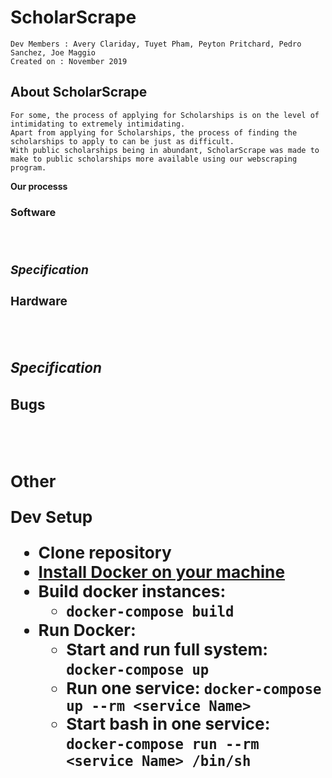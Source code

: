 # ScholarScrape
```
Dev Members : Avery Clariday, Tuyet Pham, Peyton Pritchard, Pedro Sanchez, Joe Maggio
Created on : November 2019
```


## About ScholarScrape ##
```
For some, the process of applying for Scholarships is on the level of intimidating to extremely intimidating. 
Apart from applying for Scholarships, the process of finding the scholarships to apply to can be just as difficult. 
With public scholarships being in abundant, ScholarScrape was made to make to public scholarships more available using our webscraping program.
```

**Our processs**
<br>


**<h3>Software<h3>**
<br>


***Specification***
<br>


**<h3>Hardware<h3>**
<br>


***Specification***
<br>


**<h3>Bugs<h3>**
<br>



**Other**
<br>

**Dev Setup**
* Clone repository
* [Install Docker on your machine](https://hub.docker.com/)
* Build docker instances:
    - ```docker-compose build```
* Run Docker:
    - Start and run full system: ```docker-compose up```
    - Run one service: ```docker-compose up --rm <service Name>```
    - Start bash in one service: ```docker-compose run --rm <service Name> /bin/sh```


